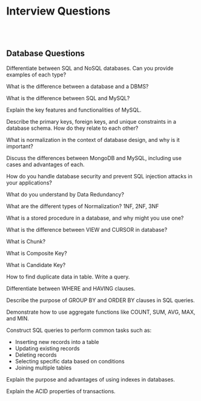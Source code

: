# Interview Questions
<br/><br/>

## Database Questions

Differentiate between SQL and NoSQL databases. Can you provide examples of each type?

What is the difference between a database and a DBMS?

What is the difference between SQL and MySQL?

Explain the key features and functionalities of MySQL.

Describe the primary keys, foreign keys, and unique constraints in a database schema. How do they relate to each other?

What is normalization in the context of database design, and why is it important?

Discuss the differences between MongoDB and MySQL, including use cases and advantages of each.

How do you handle database security and prevent SQL injection attacks in your applications?

What do you understand by Data Redundancy?

What are the different types of Normalization?
1NF, 2NF, 3NF

What is a stored procedure in a database, and why might you use one?

What is the difference between VIEW and CURSOR in database?

What is Chunk?

What is Composite Key?

What is Candidate Key?

How to find duplicate data in table. Write a query.

Differentiate between WHERE and HAVING clauses.

Describe the purpose of GROUP BY and ORDER BY clauses in SQL queries.

Demonstrate how to use aggregate functions like COUNT, SUM, AVG, MAX, and MIN.

Construct SQL queries to perform common tasks such as:
- Inserting new records into a table
- Updating existing records
- Deleting records
- Selecting specific data based on conditions
- Joining multiple tables

Explain the purpose and advantages of using indexes in databases.

Explain the ACID properties of transactions.